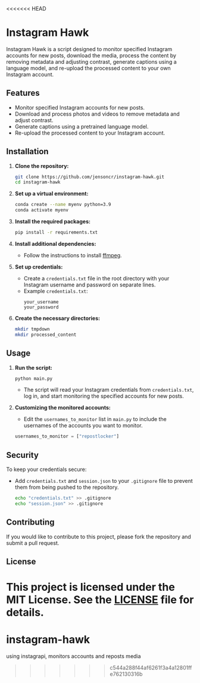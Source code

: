 <<<<<<< HEAD
# Instagram Hawk

Instagram Hawk is a script designed to monitor specified Instagram accounts for new posts, download the media, process the content by removing metadata and adjusting contrast, generate captions using a language model, and re-upload the processed content to your own Instagram account.

## Features

- Monitor specified Instagram accounts for new posts.
- Download and process photos and videos to remove metadata and adjust contrast.
- Generate captions using a pretrained language model.
- Re-upload the processed content to your Instagram account.

## Installation

1. **Clone the repository:**

    ```sh
    git clone https://github.com/jensoncr/instagram-hawk.git
    cd instagram-hawk
    ```

2. **Set up a virtual environment:**

    ```sh
    conda create --name myenv python=3.9
    conda activate myenv
    ```

3. **Install the required packages:**

    ```sh
    pip install -r requirements.txt
    ```

4. **Install additional dependencies:**
    - Follow the instructions to install [ffmpeg](https://ffmpeg.org/download.html).

5. **Set up credentials:**

    - Create a `credentials.txt` file in the root directory with your Instagram username and password on separate lines.
    - Example `credentials.txt`:
      ```
      your_username
      your_password
      ```

6. **Create the necessary directories:**

    ```sh
    mkdir tmpdown
    mkdir processed_content
    ```

## Usage

1. **Run the script:**

    ```sh
    python main.py
    ```

    - The script will read your Instagram credentials from `credentials.txt`, log in, and start monitoring the specified accounts for new posts.

2. **Customizing the monitored accounts:**

    - Edit the `usernames_to_monitor` list in `main.py` to include the usernames of the accounts you want to monitor.

    ```python
    usernames_to_monitor = ["repostlocker"]
    ```

## Security

To keep your credentials secure:

- Add `credentials.txt` and `session.json` to your `.gitignore` file to prevent them from being pushed to the repository.

    ```sh
    echo "credentials.txt" >> .gitignore
    echo "session.json" >> .gitignore
    ```

## Contributing

If you would like to contribute to this project, please fork the repository and submit a pull request.

## License

This project is licensed under the MIT License. See the [LICENSE](LICENSE) file for details.
=======
# instagram-hawk
using instagrapi, monitors accounts and reposts media 
>>>>>>> c544a288f44af6261f3a4a12801ffe762130316b
